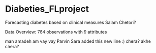# Diabeties_FLproject
Forecasting diabetes based on clinical measures
Salam Chetori?

Data Overview:
764 observations with 9 attributes

man amadeh am vay vay
Parvin
Sara added this new line :)
chera? akhe chera?


